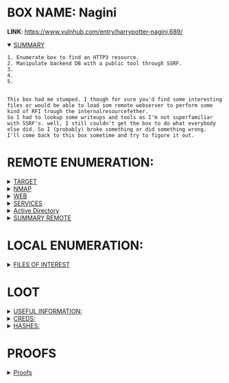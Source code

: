 # BOX NAME: Nagini
**LINK**: https://www.vulnhub.com/entry/harrypotter-nagini,689/

<details open><summary><ins>SUMMARY</ins></summary>

```
1. Enumerate box to find an HTTP3 resource.
2. Manipulate backend DB with a public tool through SSRF.
3. 
4. 
5.


This box had me stumped. I though for sure you'd find some interesting files or would be able to load som remote webserver to perform some kind of RFI trough the internalresourcefether. 
So I had to lookup some writeups and tools as I'm not superfamiliar with SSRF's. well, I still couldn't get the box to do what everybody else did. So I (probably) broke something or did something wrong.
I'll come back to this box sometime and try to figure it out.

```
</details>

# REMOTE ENUMERATION:

<details><summary><ins>TARGET</ins></summary>

```
[+] IP:		10.77.0.81
[+] URL:	http://nagini.com
```
</details>
<details><summary><ins>NMAP</ins></summary>

```
└─$ nmap -sV -sC $IP -oN nmap-nagini.log
Starting Nmap 7.93 ( https://nmap.org ) at 2023-06-11 21:34 CEST
Nmap scan report for nagini.com (10.77.0.81)
Host is up (0.00045s latency).
Not shown: 998 closed tcp ports (conn-refused)
PORT   STATE SERVICE VERSION
22/tcp open  ssh     OpenSSH 7.9p1 Debian 10+deb10u2 (protocol 2.0)
| ssh-hostkey: 
|   2048 48df48372594c4746b2c6273bfb49fa9 (RSA)
|   256 1e3418175e17958f702f80a6d5b4173e (ECDSA)
|_  256 3e795f55553b127596b43ee3837a5494 (ED25519)
80/tcp open  http    Apache httpd 2.4.38 ((Debian))
|_http-server-header: Apache/2.4.38 (Debian)
|_http-title: Site doesn't have a title (text/html).
Service Info: OS: Linux; CPE: cpe:/o:linux:linux_kernel

Service detection performed. Please report any incorrect results at https://nmap.org/submit/ .
Nmap done: 1 IP address (1 host up) scanned in 6.68 seconds

└─$ jml-scanner -u $IP -p 65535          

+-+-+-+-+-+-+-+-+-+-+-+-+-+-+-+
|J|M|L|-|P|O|R|T|S|C|A|N|N|E|R|
+-+-+-+-+-+-+-+-+-+-+-+-+-+-+-+

[+] Port 22 is open.
[+] Port 80 is open.

[+] A total of 2 found ports open
```
</details>
<details><summary><ins>WEB</ins></summary>

whatweb-scan
```
└─$ whatweb http://nagini.com --log-verbose=whatweb-nagini.log                                 
http://nagini.com [200 OK] Apache[2.4.38], Country[RESERVED][ZZ], HTTPServer[Debian Linux][Apache/2.4.38 (Debian)], IP[10.77.0.81]

```

nikto-scan
```
└─$ nikto -h $URL | tee nikto-nagini.log
- Nikto v2.5.0
---------------------------------------------------------------------------
+ Target IP:          10.77.0.81
+ Target Hostname:    nagini.com
+ Target Port:        80
+ Start Time:         2023-06-11 21:35:00 (GMT2)
---------------------------------------------------------------------------
+ Server: Apache/2.4.38 (Debian)
+ /: The anti-clickjacking X-Frame-Options header is not present. See: https://developer.mozilla.org/en-US/docs/Web/HTTP/Headers/X-Frame-Options
+ /: The X-Content-Type-Options header is not set. This could allow the user agent to render the content of the site in a different fashion to the MIME type. See: https://www.netsparker.com/web-vulnerability-scanner/vulnerabilities/missing-content-type-header/
+ No CGI Directories found (use '-C all' to force check all possible dirs)
+ Apache/2.4.38 appears to be outdated (current is at least Apache/2.4.54). Apache 2.2.34 is the EOL for the 2.x branch.
+ /: Server may leak inodes via ETags, header found with file /, inode: 61, size: 5befef8ab2764, mtime: gzip. See: http://cve.mitre.org/cgi-bin/cvename.cgi?name=CVE-2003-1418
+ OPTIONS: Allowed HTTP Methods: GET, POST, OPTIONS, HEAD .
+ /icons/README: Apache default file found. See: https://www.vntweb.co.uk/apache-restricting-access-to-iconsreadme/
+ 7962 requests: 0 error(s) and 6 item(s) reported on remote host
+ End Time:           2023-06-11 21:35:25 (GMT2) (25 seconds)
---------------------------------------------------------------------------
+ 1 host(s) tested

```

fuzzing
```   public $helpurl = 'https://help.joomla.org/proxy?keyref=Help{major}{minor}:{keyref}&lang={langcode}';

/note.txt
http://quic.nagini.hogwarts/internalResourceFeTcher.php?url=
```

other
```
 ___ _  _ ____ ____ ____ _  _
|    |\/| [__  |___ |___ |_/  by @r3dhax0r
|___ |  | ___| |___ |___ | \_ Version 1.1.3 K-RONA


 [+]  Deep Scan Results  [+] 

[✔] Target: http://nagini.com/joomla
[✔] Detected CMS: Joomla
[✔] CMS URL: https://joomla.org
[✔] Joomla Version: 3.9.25
[✔] Readme file: http://nagini.com/joomla/README.txt
[✔] Admin URL: http://nagini.com/joomlaadministrator


[✔] Open directories: 5
[*] Open directory url: 
   [>] http://nagini.com/joomlaadministrator/templates
   [>] http://nagini.com/joomlaimages/banners
   [>] http://nagini.com/joomlatmp
   [>] http://nagini.com/joomlaadministrator/modules
   [>] http://nagini.com/joomlaadministrator/components


[✔] Found potential Config file: 1
[*] Config URLs: 
   [c] http://nagini.com/joomla/configuration.php.bak


[x] Core vulnerability database not found!



 CMSeeK says ~ aloha
```

```
http://quic.nagini.hogwarts/internalResourceFeTcher.php?url=file:///etc/passwd
```
GOPHERUS
```
└─$ gopherus                                           

                                                                                                                    
  ________              .__                                                                                         
 /  _____/  ____ ______ |  |__   ___________ __ __  ______                                                          
/   \  ___ /  _ \\____ \|  |  \_/ __ \_  __ \  |  \/  ___/                                                          
\    \_\  (  <_> )  |_> >   Y  \  ___/|  | \/  |  /\___ \                                                           
 \______  /\____/|   __/|___|  /\___  >__|  |____//____  >                                                          
        \/       |__|        \/     \/                 \/                                                           
                                                                                                                    
                author: $_SpyD3r_$                                                                                  
                                                                                                                    
usage: gopherus [-h] [--exploit EXPLOIT]

optional arguments:
  -h, --help         show this help message and exit
  --exploit EXPLOIT  mysql, postgresql, fastcgi, redis, smtp, zabbix,
                     pymemcache, rbmemcache, phpmemcache, dmpmemcache


``` 

</details>

<details><summary><ins>SERVICES</ins></summary>

FTP
```

```

SSH
```

```

SNMP
```

```

DNS
```

```

MAILSERVICES (POP, IMAP, SMTP)
```

```

LDAP
```

```

</details>

<details><summary><ins>Active Directory</ins></summary>

Active Directory
```

```
</details>

<details><summary><ins>SUMMARY REMOTE</ins></summary>

```
1.
2.
3.
```
</details>

# LOCAL ENUMERATION:

<details><summary><ins>FILES OF INTEREST</ins></summary>

**FILES**:
```

```

**SUID's**:

```

```
**SGID's**:

```

```
**OTHERS**:

```

```
</details>


# LOOT

<details><summary><ins>USEFUL INFORMATION:</ins></summary>

**Kernel Info:**
*file /bin/bash ; echo -e " \\n" && lsb_release -a ; echo -e "\\n" && uname -a*
```

```
</details>

<details><summary><ins>CREDS:</ins></summary>

```
username:password

site_admin@nagini.hogwarts


        public $dbtype = 'mysqli';
        public $host = 'localhost';
        public $user = 'goblin';
        public $password = '';
        public $db = 'joomla';
        public $dbprefix = 'joomla_';
        public $live_site = '';
        public $secret = 'ILhwP6HTYKcN7qMh';

```
</details>

<details><summary><ins>HASHES:</ins></summary>

```

```
</details>

# PROOFS

<details><summary><ins>Proofs</ins></summary>

Final payload:
```

```

```

```

```

```

</details>